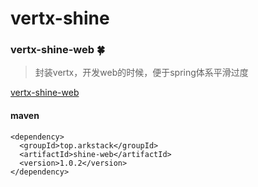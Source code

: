 # vertx-shine

### vertx-shine-web  🍀

> 封装vertx，开发web的时候，便于spring体系平滑过度

[vertx-shine-web](https://github.com/7le/vertx-shine/tree/master/vertx-shine-web)

#### maven
```
<dependency>
  <groupId>top.arkstack</groupId>
  <artifactId>shine-web</artifactId>
  <version>1.0.2</version>
</dependency>
```